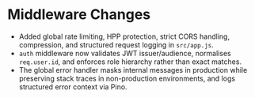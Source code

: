 # Middleware Changes

- Added global rate limiting, HPP protection, strict CORS handling, compression, and structured request logging in `src/app.js`.
- `auth` middleware now validates JWT issuer/audience, normalises `req.user.id`, and enforces role hierarchy rather than exact matches.
- The global error handler masks internal messages in production while preserving stack traces in non-production environments, and logs structured error context via Pino.
